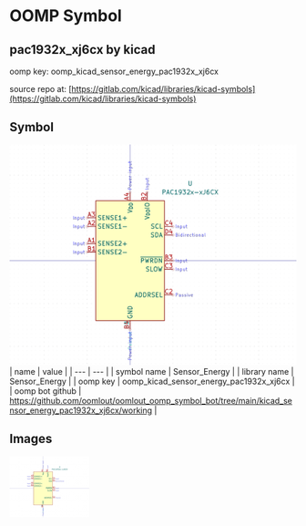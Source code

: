 # OOMP Symbol  
## pac1932x_xj6cx  by kicad  
  
oomp key: oomp_kicad_sensor_energy_pac1932x_xj6cx  
  
source repo at: [https://gitlab.com/kicad/libraries/kicad-symbols](https://gitlab.com/kicad/libraries/kicad-symbols)  
## Symbol  
  
[![working.png](working_600.png)](working.png)  
| name | value | 
| --- | --- | 
| symbol name | Sensor_Energy | 
| library name | Sensor_Energy | 
| oomp key | oomp_kicad_sensor_energy_pac1932x_xj6cx | 
| oomp bot github | https://github.com/oomlout/oomlout_oomp_symbol_bot/tree/main/kicad_sensor_energy_pac1932x_xj6cx/working | 
## Images  
  
[![working.png](working_140.png)](working.png)  
